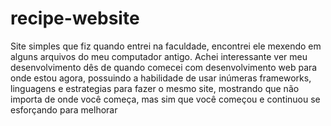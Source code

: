 # recipe-website
Site simples que fiz quando entrei na faculdade, encontrei ele mexendo em alguns arquivos do meu computador antigo.
Achei interessante ver meu desenvolvimento dês de quando comecei com desenvolvimento web para onde estou agora, possuindo a habilidade de usar inúmeras frameworks, linguagens e estrategias para fazer o mesmo site, mostrando que não importa de onde você começa, mas sim que você começou e continuou se esforçando para melhorar

